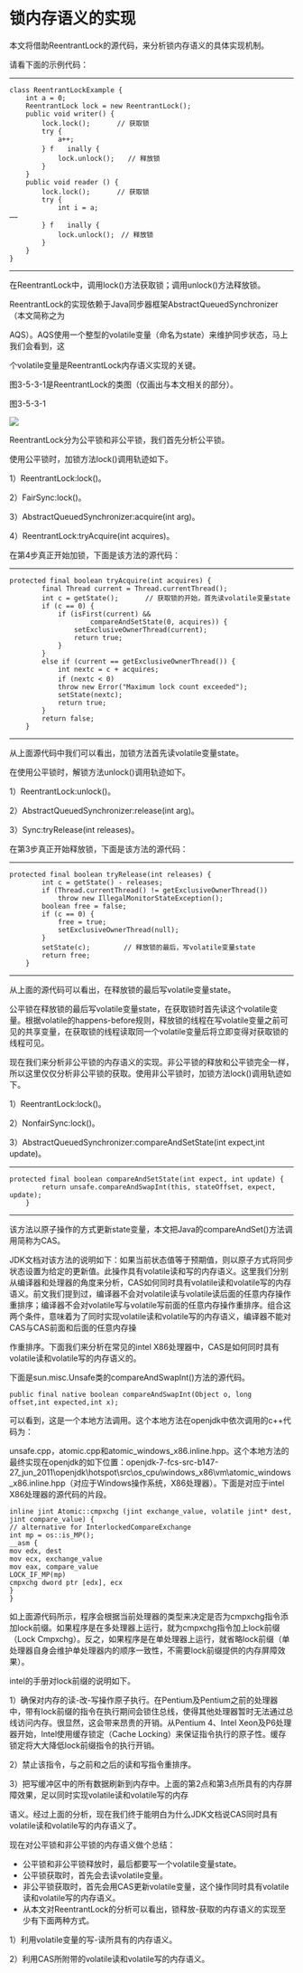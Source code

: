 # 锁内存语义的实现

本文将借助ReentrantLock的源代码，来分析锁内存语义的具体实现机制。

请看下面的示例代码：

---

```
class ReentrantLockExample {
    int a = 0;
    ReentrantLock lock = new ReentrantLock();
    public void writer() {
        lock.lock();　　　　// 获取锁
        try {
            a++;
        } f　　inally {
            lock.unlock();　　// 释放锁
        }
    }
    public void reader () {
        lock.lock();　　　　// 获取锁
        try {
            int i = a;
……
        } f　　inally {
            lock.unlock();　// 释放锁
        }
    }
}
```

---

在ReentrantLock中，调用lock\(\)方法获取锁；调用unlock\(\)方法释放锁。

ReentrantLock的实现依赖于Java同步器框架AbstractQueuedSynchronizer（本文简称之为

AQS）。AQS使用一个整型的volatile变量（命名为state）来维护同步状态，马上我们会看到，这

个volatile变量是ReentrantLock内存语义实现的关键。

图3-5-3-1是ReentrantLock的类图（仅画出与本文相关的部分）。

图3-5-3-1

![](/assets/import-3-5-3-1.png)

ReentrantLock分为公平锁和非公平锁，我们首先分析公平锁。

使用公平锁时，加锁方法lock\(\)调用轨迹如下。

1）ReentrantLock:lock\(\)。

2）FairSync:lock\(\)。

3）AbstractQueuedSynchronizer:acquire\(int arg\)。

4）ReentrantLock:tryAcquire\(int acquires\)。

在第4步真正开始加锁，下面是该方法的源代码：

---

```
protected final boolean tryAcquire(int acquires) {
        final Thread current = Thread.currentThread();
        int c = getState();　　　　// 获取锁的开始，首先读volatile变量state
        if (c == 0) {
            if (isFirst(current) &&
                    compareAndSetState(0, acquires)) {
                setExclusiveOwnerThread(current);
                return true;
            }
        }
        else if (current == getExclusiveOwnerThread()) {
            int nextc = c + acquires;
            if (nextc < 0)　
            throw new Error("Maximum lock count exceeded");
            setState(nextc);
            return true;
        }
        return false;
    }
```

---

从上面源代码中我们可以看出，加锁方法首先读volatile变量state。

在使用公平锁时，解锁方法unlock\(\)调用轨迹如下。

1）ReentrantLock:unlock\(\)。

2）AbstractQueuedSynchronizer:release\(int arg\)。

3）Sync:tryRelease\(int releases\)。

在第3步真正开始释放锁，下面是该方法的源代码：

---

```
protected final boolean tryRelease(int releases) {
        int c = getState() - releases;
        if (Thread.currentThread() != getExclusiveOwnerThread())
            throw new IllegalMonitorStateException();
        boolean free = false;
        if (c == 0) {
            free = true;
            setExclusiveOwnerThread(null);
        }
        setState(c);　　　　　// 释放锁的最后，写volatile变量state
        return free;
    }
```

---

从上面的源代码可以看出，在释放锁的最后写volatile变量state。

公平锁在释放锁的最后写volatile变量state，在获取锁时首先读这个volatile变量。根据volatile的happens-before规则，释放锁的线程在写volatile变量之前可见的共享变量，在获取锁的线程读取同一个volatile变量后将立即变得对获取锁的线程可见。

现在我们来分析非公平锁的内存语义的实现。非公平锁的释放和公平锁完全一样，所以这里仅仅分析非公平锁的获取。使用非公平锁时，加锁方法lock\(\)调用轨迹如下。

1）ReentrantLock:lock\(\)。

2）NonfairSync:lock\(\)。

3）AbstractQueuedSynchronizer:compareAndSetState\(int expect,int update\)。

---

```
protected final boolean compareAndSetState(int expect, int update) {
        return unsafe.compareAndSwapInt(this, stateOffset, expect, update);
    }
```

---

该方法以原子操作的方式更新state变量，本文把Java的compareAndSet\(\)方法调用简称为CAS。

JDK文档对该方法的说明如下：如果当前状态值等于预期值，则以原子方式将同步状态设置为给定的更新值。此操作具有volatile读和写的内存语义。这里我们分别从编译器和处理器的角度来分析，CAS如何同时具有volatile读和volatile写的内存语义。前文我们提到过，编译器不会对volatile读与volatile读后面的任意内存操作重排序；编译器不会对volatile写与volatile写前面的任意内存操作重排序。组合这两个条件，意味着为了同时实现volatile读和volatile写的内存语义，编译器不能对CAS与CAS前面和后面的任意内存操

作重排序。下面我们来分析在常见的intel X86处理器中，CAS是如何同时具有volatile读和volatile写的内存语义的。

下面是sun.misc.Unsafe类的compareAndSwapInt\(\)方法的源代码。

```
public final native boolean compareAndSwapInt(Object o, long offset,int expected,int x);
```

可以看到，这是一个本地方法调用。这个本地方法在openjdk中依次调用的c++代码为：

unsafe.cpp，atomic.cpp和atomic\_windows\_x86.inline.hpp。这个本地方法的最终实现在openjdk的如下位置：openjdk-7-fcs-src-b147-27\_jun\_2011\openjdk\hotspot\src\os\_cpu\windows\_x86\vm\atomic\_windows\_x86.inline.hpp（对应于Windows操作系统，X86处理器）。下面是对应于intel X86处理器的源代码的片段。

```
inline jint Atomic::cmpxchg (jint exchange_value, volatile jint* dest,
jint compare_value) {
// alternative for InterlockedCompareExchange
int mp = os::is_MP();
__asm {
mov edx, dest
mov ecx, exchange_value
mov eax, compare_value
LOCK_IF_MP(mp)
cmpxchg dword ptr [edx], ecx
}
}
```

如上面源代码所示，程序会根据当前处理器的类型来决定是否为cmpxchg指令添加lock前缀。如果程序是在多处理器上运行，就为cmpxchg指令加上lock前缀（Lock Cmpxchg）。反之，如果程序是在单处理器上运行，就省略lock前缀（单处理器自身会维护单处理器内的顺序一致性，不需要lock前缀提供的内存屏障效果）。

intel的手册对lock前缀的说明如下。

1）确保对内存的读-改-写操作原子执行。在Pentium及Pentium之前的处理器中，带有lock前缀的指令在执行期间会锁住总线，使得其他处理器暂时无法通过总线访问内存。很显然，这会带来昂贵的开销。从Pentium 4、Intel Xeon及P6处理器开始，Intel使用缓存锁定（Cache Locking）来保证指令执行的原子性。缓存锁定将大大降低lock前缀指令的执行开销。

2）禁止该指令，与之前和之后的读和写指令重排序。

3）把写缓冲区中的所有数据刷新到内存中。上面的第2点和第3点所具有的内存屏障效果，足以同时实现volatile读和volatile写的内存

语义。经过上面的分析，现在我们终于能明白为什么JDK文档说CAS同时具有volatile读和volatile写的内存语义了。

现在对公平锁和非公平锁的内存语义做个总结：

* 公平锁和非公平锁释放时，最后都要写一个volatile变量state。
* 公平锁获取时，首先会去读volatile变量。
* 非公平锁获取时，首先会用CAS更新volatile变量，这个操作同时具有volatile读和volatile写的内存语义。
* 从本文对ReentrantLock的分析可以看出，锁释放-获取的内存语义的实现至少有下面两种方式。

1）利用volatile变量的写-读所具有的内存语义。

2）利用CAS所附带的volatile读和volatile写的内存语义。

